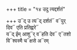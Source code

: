 +++
title = "१४ उदु त्यद्दर्शतं"

+++
उ᳓द् उ त्य᳓द् दर्शतं᳓ व᳓पुर्  
दिव᳓ एति प्रतिह्वरे᳓  
य᳓द् ईम् आशु᳓र् व᳓हति देव᳓ ए᳓तशो  
वि᳓श्वस्मै च᳓क्षसे अ᳓रम्